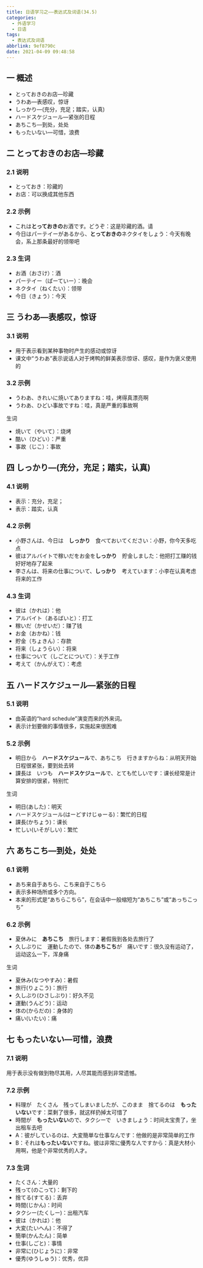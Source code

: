 ```yaml
---
title: 日语学习之——表达式及词语(34.5)
categories:
  - 外语学习
  - 日语
tags:
  - 表达式及词语
abbrlink: 9ef8790c
date: 2021-04-09 09:48:58
---
```

## 一 概述

* とっておきのお店—珍藏
* うわあ—表感叹，惊讶
* しっかり—(充分，充足；踏实，认真)
* ハードスケジュール—紧张的日程
* あちこち—到处，处处
* もったいない—可惜，浪费
<!--more-->

## 二 とっておきのお店—珍藏

### 2.1 说明

* とっておき：珍藏的
* お店：可以换成其他东西

### 2.2 示例

* これは**とっておきの**お酒です。どうぞ：这是珍藏的酒。请
* 今日はパーテイーがあるから、**とっておきの**ネクタイをしょう：今天有晚会，系上那条最好的领带吧

### 2.3 生词

* お酒（おさけ）：酒
* パーテイー（ぱーていー）：晚会
* ネクタイ（ねくたい）：领带
* 今日（きょう）：今天

## 三 うわあ—表感叹，惊讶

### 3.1 说明

* 用于表示看到某种事物时产生的感动或惊讶
* 课文中“うわあ”表示说话人对于烤鸭的鲜美表示惊讶、感叹，是作为褒义使用的

### 3.2 示例

* うわあ、きれいに焼いてありますね：哇，烤得真漂亮啊
* うわあ、ひどい事故ですね：哇，真是严重的事故啊

生词

* 焼いて（やいて）：烧烤
* 酷い（ひどい）：严重
* 事故（じこ）：事故

## 四 しっかり—(充分，充足；踏实，认真)

### 4.1 说明

* 表示：充分，充足；
* 表示：踏实，认真

### 4.2 示例

* 小野さんは、今日は　**しっかり**　食べておいてください：小野，你今天多吃点
* 彼はアルバイトで稼いだをお金を**しっかり**　貯金しました：他把打工赚的钱好好地存了起来
* 李さんは、将来の仕事について、**しっかり**　考えています：小李在认真考虑将来的工作

### 4.3 生词

* 彼は（かれは）：他
* アルバイト（あるばいと）：打工
* 稼いだ（かせいだ）：赚了钱
* お金（おかね）：钱
* 貯金（ちょきん）：存款
* 将来（しょうらい）：将来
* 仕事について（しごとについて）：关于工作
* 考えて（かんがえて）：考虑

## 五  ハードスケジュール—紧张的日程

### 5.1 说明

* 由英语的“hard schedule”演变而来的外来词。
* 表示计划要做的事情很多，实施起来很困难

### 5.2 示例

* 明日から　**ハードスケジュール**で、あちこち　行きますからね：从明天开始日程很紧张，要到处去转
* 課長は　いつも　**ハードスケジュール**で、とても忙しいです：课长经常是计算安排的很紧，特别忙

生词

* 明日(あした)：明天
* ハードスケジュール(はーどすけじゅーる)：繁忙的日程
* 課長(かちょう)：课长
* 忙しい(いそがしい)：繁忙

## 六 あちこち—到处，处处

### 6.1 说明

* あち来自于あちら、こち来自于こちら
* 表示多种场所或多个方向。
* 本来的形式是“あちらこちら”，在会话中一般缩短为“あちこち”或“あっちこっち”

### 6.2 示例

* 夏休みに　**あちこち**　旅行します：暑假我到各处去旅行了
* 久しぶりに　運動したので、体の**あちこち**が　痛いです：很久没有运动了，运动这么一下，浑身痛

生词

* 夏休み(なつやすみ)：暑假
* 旅行(りょこう)：旅行
* 久しぶり(ひさしぶり)：好久不见
* 運動(うんどう)：运动
* 体の(からだの)：身体的
* 痛い(いたい)：痛

## 七 もったいない—可惜，浪费

### 7.1 说明

用于表示没有做到物尽其用，人尽其能而感到非常遗憾。

### 7.2 示例

* 料理が　たくさん　残ってしまいましたが、このまま　捨てるのは　**もったいない**です：菜剩了很多，就这样扔掉太可惜了
* 時間が　**もったいない**ので、タクシーで　いきましょう：时间太宝贵了，坐出租车去吧
* A：彼がしているのは、大変簡単な仕事なんです：他做的是非常简单的工作
* B：それは**もったいない**ですね。彼は非常に優秀な人ですから：真是大材小用啊，他是个非常优秀的人才。

### 7.3 生词

* たくさん：大量的
* 残って(のこって)：剩下的
* 捨てる(すてる)：丢弃
* 時間(じかん)：时间
* タクシー(たくしー)：出租汽车
* 彼は（かれは）：他
* 大変(たいへん)：不得了
* 簡単(かんたん)：简单
* 仕事(しごと)：事情
* 非常に(ひじょうに)：非常
* 優秀(ゆうしゅう)：优秀，优异
